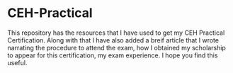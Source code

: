 # CEH-Practical
This repository has the resources that I have used to get my CEH Practical Certification. Along with that I have also added a breif article that I wrote narrating the procedure to attend the exam, how I obtained my scholarship to appear for this certification, my exam experience. 
I hope you find this useful.
